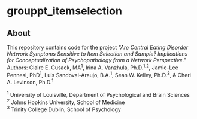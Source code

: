 # grouppt_itemselection
## About
This repository contains code for the project <em>"Are Central Eating Disorder Network Symptoms Sensitive to Item Selection and Sample? Implications for Conceptualization of Psychopathology from a Network Perspective." </em> Authors: Claire E. Cusack, MA<sup>1</sup>, Irina A. Vanzhula, Ph.D.<sup>1,2</sup>, Jamie-Lee Pennesi, PhD<sup>1</sup>, Luis Sandoval-Araujo, B.A.<sup>1</sup>, Sean W. Kelley, Ph.D.<sup>3</sup>, & Cheri A. Levinson, Ph.D.<sup>1</sup>   

<sup>1</sup> University of Louisville, Department of Psychological and Brain Sciences    
<sup>2</sup> Johns Hopkins University, School of Medicine    
<sup>3</sup> Trinity College Dublin, School of Psychology   
